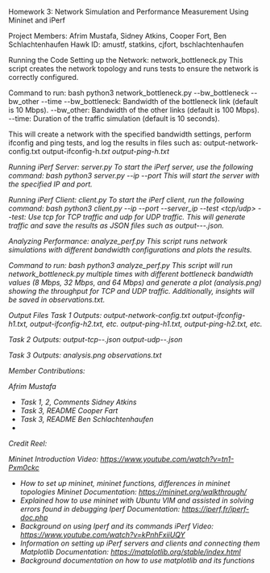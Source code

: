 Homework 3: Network Simulation and Performance Measurement Using Mininet and iPerf

Project Members: Afrim Mustafa, Sidney Atkins, Cooper Fort, Ben Schlachtenhaufen
Hawk ID: amustf, statkins, cjfort, bschlachtenhaufen

Running the Code
Setting up the Network: network_bottleneck.py
This script creates the network topology and runs tests to ensure the network is correctly configured.

Command to run:
bash
python3 network_bottleneck.py --bw_bottleneck <value> --bw_other <value> --time <value>
--bw_bottleneck: Bandwidth of the bottleneck link (default is 10 Mbps).
--bw_other: Bandwidth of the other links (default is 100 Mbps).
--time: Duration of the traffic simulation (default is 10 seconds).

This will create a network with the specified bandwidth settings, perform ifconfig and ping tests, and log the results in files such as:
output-network-config.txt
output-ifconfig-h<i>.txt
output-ping-h<i>.txt

Running iPerf Server: server.py
To start the iPerf server, use the following command:
bash
python3 server.py --ip <server-ip> --port <server-port>
This will start the server with the specified IP and port.

Running iPerf Client: client.py
To start the iPerf client, run the following command:
bash
python3 client.py --ip <client-ip> --port <client-port> --server_ip <server-ip> --test <tcp/udp>
--test: Use tcp for TCP traffic and udp for UDP traffic.
This will generate traffic and save the results as JSON files such as output-<test>-<bottleneck>-<other>.json.

Analyzing Performance: analyze_perf.py
This script runs network simulations with different bandwidth configurations and plots the results.

Command to run:
bash
python3 analyze_perf.py
This script will run network_bottleneck.py multiple times with different bottleneck bandwidth values (8 Mbps, 32 Mbps, and 64 Mbps) and generate a plot (analysis.png) showing the throughput for TCP and UDP traffic. Additionally, insights will be saved in observations.txt.

Output Files
Task 1 Outputs:
output-network-config.txt
output-ifconfig-h1.txt, output-ifconfig-h2.txt, etc.
output-ping-h1.txt, output-ping-h2.txt, etc.

Task 2 Outputs:
output-tcp-<bottleneck>-<other>.json
output-udp-<bottleneck>-<other>.json

Task 3 Outputs:
analysis.png
observations.txt

Member Contributions:

Afrim Mustafa
- Task 1, 2, Comments
Sidney Atkins
- Task 3, README
Cooper Fart
- Task 3, README
Ben Schlachtenhaufen
-

Credit Reel:

Mininet Introduction Video: https://www.youtube.com/watch?v=tn1-Pxm0ckc
- How to set up mininet, mininet functions, differences in mininet topologies
Mininet Documentation: https://mininet.org/walkthrough/
- Explained how to use mininet with Ubuntu VIM and assisted in solving errors found in debugging
Iperf Documentation: https://iperf.fr/iperf-doc.php
- Background on using Iperf and its commands
iPerf Video: https://www.youtube.com/watch?v=kPnhFxiiUQY
- Information on setting up iPerf servers and clients and connecting them
Matplotlib Documentation: https://matplotlib.org/stable/index.html
- Background documentation on how to use matplotlib and its functions